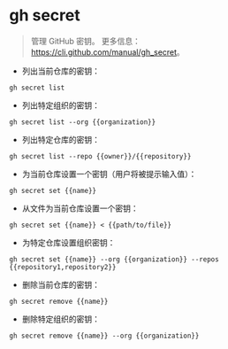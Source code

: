 # gh secret

> 管理 GitHub 密钥。
> 更多信息：<https://cli.github.com/manual/gh_secret>。

- 列出当前仓库的密钥：

`gh secret list`

- 列出特定组织的密钥：

`gh secret list --org {{organization}}`

- 列出特定仓库的密钥：

`gh secret list --repo {{owner}}/{{repository}}`

- 为当前仓库设置一个密钥（用户将被提示输入值）：

`gh secret set {{name}}`

- 从文件为当前仓库设置一个密钥：

`gh secret set {{name}} < {{path/to/file}}`

- 为特定仓库设置组织密钥：

`gh secret set {{name}} --org {{organization}} --repos {{repository1,repository2}}`

- 删除当前仓库的密钥：

`gh secret remove {{name}}`

- 删除特定组织的密钥：

`gh secret remove {{name}} --org {{organization}}`